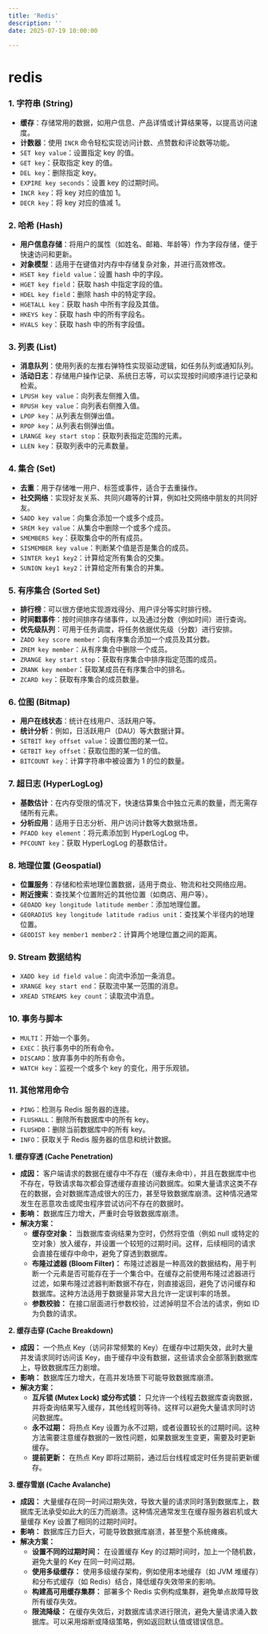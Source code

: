 ```yaml
---
title: 'Redis'
description: ''
date: 2025-07-19 10:00:00

---
```

# redis

### **1. 字符串 (String)**

- **缓存**：存储常用的数据，如用户信息、产品详情或计算结果等，以提高访问速度。
- **计数器**：使用 `INCR` 命令轻松实现访问计数、点赞数和评论数等功能。
- `SET key value`：设置指定 key 的值。
- `GET key`：获取指定 key 的值。
- `DEL key`：删除指定 key。
- `EXPIRE key seconds`：设置 key 的过期时间。
- `INCR key`：将 key 对应的值加 1。
- `DECR key`：将 key 对应的值减 1。

### **2. 哈希 (Hash)**

- **用户信息存储**：将用户的属性（如姓名、邮箱、年龄等）作为字段存储，便于快速访问和更新。
- **对象模型**：适用于在键值对内存中存储复杂对象，并进行高效修改。
- `HSET key field value`：设置 hash 中的字段。
- `HGET key field`：获取 hash 中指定字段的值。
- `HDEL key field`：删除 hash 中的特定字段。
- `HGETALL key`：获取 hash 中所有字段及其值。
- `HKEYS key`：获取 hash 中的所有字段名。
- `HVALS key`：获取 hash 中的所有字段值。

### **3. 列表 (List)**

- **消息队列**：使用列表的左推右弹特性实现驱动逻辑，如任务队列或通知队列。
- **活动日志**：存储用户操作记录、系统日志等，可以实现按时间顺序进行记录和检索。
- `LPUSH key value`：向列表左侧推入值。
- `RPUSH key value`：向列表右侧推入值。
- `LPOP key`：从列表左侧弹出值。
- `RPOP key`：从列表右侧弹出值。
- `LRANGE key start stop`：获取列表指定范围的元素。
- `LLEN key`：获取列表中的元素数量。

### **4. 集合 (Set)**

- **去重**：用于存储唯一用户、标签或事件，适合于去重操作。
- **社交网络**：实现好友关系、共同兴趣等的计算，例如社交网络中朋友的共同好友。
- `SADD key value`：向集合添加一个或多个成员。
- `SREM key value`：从集合中删除一个或多个成员。
- `SMEMBERS key`：获取集合中的所有成员。
- `SISMEMBER key value`：判断某个值是否是集合的成员。
- `SINTER key1 key2`：计算给定所有集合的交集。
- `SUNION key1 key2`：计算给定所有集合的并集。

### **5. 有序集合 (Sorted Set)**

- **排行榜**：可以很方便地实现游戏得分、用户评分等实时排行榜。
- **时间戳事件**：按时间排序存储事件，以及通过分数（例如时间）进行查询。
- **优先级队列**：可用于任务调度，将任务依据优先级（分数）进行安排。
- `ZADD key score member`：向有序集合添加一个成员及其分数。
- `ZREM key member`：从有序集合中删除一个成员。
- `ZRANGE key start stop`：获取有序集合中排序指定范围的成员。
- `ZRANK key member`：获取某成员在有序集合中的排名。
- `ZCARD key`：获取有序集合的成员数量。

### **6. 位图 (Bitmap)**

- **用户在线状态**：统计在线用户、活跃用户等。
- **统计分析**：例如，日活跃用户（DAU）等大数据计算。
- `SETBIT key offset value`：设置位图的某一位。
- `GETBIT key offset`：获取位图的某一位的值。
- `BITCOUNT key`：计算字符串中被设置为 1 的位的数量。

### **7. 超日志 (HyperLogLog)**

- **基数估计**：在内存受限的情况下，快速估算集合中独立元素的数量，而无需存储所有元素。
- **分析应用**：适用于日志分析、用户访问计数等大数据场景。
- `PFADD key element`：将元素添加到 HyperLogLog 中。
- `PFCOUNT key`：获取 HyperLogLog 的基数估计。

### **8. 地理位置 (Geospatial)**

- **位置服务**：存储和检索地理位置数据，适用于商业、物流和社交网络应用。
- **附近搜索**：查找某个位置附近的其他位置（如商店、用户等）。
- `GEOADD key longitude latitude member`：添加地理位置。
- `GEORADIUS key longitude latitude radius unit`：查找某个半径内的地理位置。
- `GEODIST key member1 member2`：计算两个地理位置之间的距离。

### **9. Stream 数据结构**

- `XADD key id field value`：向流中添加一条消息。
- `XRANGE key start end`：获取流中某一范围的消息。
- `XREAD STREAMS key count`：读取流中消息。

### **10. 事务与脚本**

- `MULTI`：开始一个事务。
- `EXEC`：执行事务中的所有命令。
- `DISCARD`：放弃事务中的所有命令。
- `WATCH key`：监视一个或多个 key 的变化，用于乐观锁。

### **11. 其他常用命令**

- `PING`：检测与 Redis 服务器的连接。
- `FLUSHALL`：删除所有数据库中的所有 key。
- `FLUSHDB`：删除当前数据库中的所有 key。
- `INFO`：获取关于 Redis 服务器的信息和统计数据。

**1. 缓存穿透 (Cache Penetration)**

- **成因：** 客户端请求的数据在缓存中不存在（缓存未命中），并且在数据库中也不存在，导致请求每次都会穿透缓存直接访问数据库。如果大量请求这类不存在的数据，会对数据库造成很大的压力，甚至导致数据库崩溃。这种情况通常发生在恶意攻击或爬虫程序尝试访问不存在的数据时。
- **影响：** 数据库压力增大，严重时会导致数据库崩溃。
- **解决方案：**
    - **缓存空对象：** 当数据库查询结果为空时，仍然将空值（例如 null 或特定的空对象）放入缓存，并设置一个较短的过期时间。这样，后续相同的请求会直接在缓存中命中，避免了穿透到数据库。
    - **布隆过滤器 (Bloom Filter)：** 布隆过滤器是一种高效的数据结构，用于判断一个元素是否可能存在于一个集合中。在缓存之前使用布隆过滤器进行过滤，如果布隆过滤器判断数据不存在，则直接返回，避免了访问缓存和数据库。这种方法适用于数据量非常大且允许一定误判率的场景。
    - **参数校验：** 在接口层面进行参数校验，过滤掉明显不合法的请求，例如 ID 为负数的请求。

**2. 缓存击穿 (Cache Breakdown)**

- **成因：** 一个热点 Key（访问非常频繁的 Key）在缓存中过期失效，此时大量并发请求同时访问该 Key，由于缓存中没有数据，这些请求会全部落到数据库上，导致数据库压力剧增。
- **影响：** 数据库压力增大，在高并发场景下可能导致数据库崩溃。
- **解决方案：**
    - **互斥锁 (Mutex Lock) 或分布式锁：** 只允许一个线程去数据库查询数据，并将查询结果写入缓存，其他线程则等待。这样可以避免大量请求同时访问数据库。
    - **永不过期：** 将热点 Key 设置为永不过期，或者设置较长的过期时间。这种方法需要注意缓存数据的一致性问题，如果数据发生变更，需要及时更新缓存。
    - **提前更新：** 在热点 Key 即将过期前，通过后台线程或定时任务提前更新缓存。

**3. 缓存雪崩 (Cache Avalanche)**

- **成因：** 大量缓存在同一时间过期失效，导致大量的请求同时落到数据库上，数据库无法承受如此大的压力而崩溃。这种情况通常发生在缓存服务器宕机或大量缓存 Key 设置了相同的过期时间时。
- **影响：** 数据库压力巨大，可能导致数据库崩溃，甚至整个系统瘫痪。
- **解决方案：**
    - **设置不同的过期时间：** 在设置缓存 Key 的过期时间时，加上一个随机数，避免大量的 Key 在同一时间过期。
    - **使用多级缓存：** 使用多级缓存架构，例如使用本地缓存（如 JVM 堆缓存）和分布式缓存（如 Redis）结合，降低缓存失效带来的影响。
    - **构建高可用缓存集群：** 部署多个 Redis 实例构成集群，避免单点故障导致所有缓存失效。
    - **限流降级：** 在缓存失效后，对数据库请求进行限流，避免大量请求涌入数据库。可以采用熔断或降级策略，例如返回默认值或错误信息。